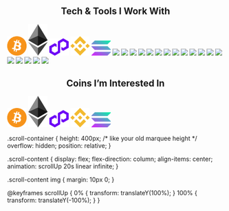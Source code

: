 <h2 align="center">Tech & Tools I Work With</h2>

<div class="scroll-container">
  <div class="scroll-content">
    <!-- Web3 & Tools -->
    <img src="assets/bitcoin-btc-logo.svg" width="45" alt="Bitcoin"/>
    <img src="assets/ethereum-eth-logo.svg" width="45" alt="Ethereum"/>
    <img src="assets/polygon-matic-logo.svg" width="45" alt="Polygon"/>
    <img src="assets/binance-coin-bnb-logo.svg" width="45" alt="Binance"/>
    <img src="assets/solana-sol-logo.svg" width="45" alt="Solana"/>
    <img src="https://cdn.jsdelivr.net/gh/devicons/devicon/icons/javascript/javascript-original.svg" width="50"/>
    <img src="https://cdn.jsdelivr.net/gh/devicons/devicon/icons/typescript/typescript-original.svg" width="50"/>
    <img src="https://cdn.jsdelivr.net/gh/devicons/devicon/icons/cplusplus/cplusplus-original.svg" width="50"/>
    <img src="https://cdn.jsdelivr.net/gh/devicons/devicon/icons/python/python-original.svg" width="50"/>
    <img src="https://cdn.jsdelivr.net/gh/devicons/devicon/icons/nodejs/nodejs-original.svg" width="50"/>
    <img src="https://cdn.jsdelivr.net/gh/devicons/devicon/icons/express/express-original.svg" width="50"/>
    <img src="https://cdn.jsdelivr.net/gh/devicons/devicon/icons/django/django-plain.svg" width="50"/>
    <img src="https://cdn.jsdelivr.net/gh/devicons/devicon/icons/mongodb/mongodb-original.svg" width="50"/>
    <img src="https://cdn.jsdelivr.net/gh/devicons/devicon/icons/postgresql/postgresql-original.svg" width="50"/>
    <img src="https://cdn.jsdelivr.net/gh/devicons/devicon/icons/redis/redis-original.svg" width="50"/>
    <img src="https://cdn.jsdelivr.net/gh/devicons/devicon/icons/docker/docker-original.svg" width="50"/>
    <img src="https://cdn.jsdelivr.net/gh/devicons/devicon/icons/kubernetes/kubernetes-plain.svg" width="50"/>
    <img src="https://cdn.jsdelivr.net/gh/devicons/devicon/icons/amazonwebservices/amazonwebservices-original.svg" width="50"/>
    <img src="https://cdn.jsdelivr.net/gh/devicons/devicon/icons/linux/linux-original.svg" width="50"/>
    <img src="https://cdn.jsdelivr.net/gh/devicons/devicon/icons/git/git-original.svg" width="50"/>
    <img src="https://cdn.jsdelivr.net/gh/devicons/devicon/icons/github/github-original.svg" width="50"/>
    <img src="https://cdn.jsdelivr.net/gh/devicons/devicon/icons/npm/npm-original-wordmark.svg" width="50"/>
    <img src="https://www.vectorlogo.zone/logos/getpostman/getpostman-icon.svg" width="50"/>
  </div>
</div>

<h2 align="center">Coins I’m Interested In</h2>

<div class="scroll-container">
  <div class="scroll-content">
    <img src="assets/bitcoin-btc-logo.svg" width="45" alt="Bitcoin"/>
    <img src="assets/ethereum-eth-logo.svg" width="45" alt="Ethereum"/>
    <img src="assets/polygon-matic-logo.svg" width="45" alt="Polygon"/>
    <img src="assets/binance-coin-bnb-logo.svg" width="45" alt="Binance"/>
    <img src="assets/solana-sol-logo.svg" width="45" alt="Solana"/>
  </div>
</div>

.scroll-container {
  height: 400px; /* like your old marquee height */
  overflow: hidden;
  position: relative;
}

.scroll-content {
  display: flex;
  flex-direction: column;
  align-items: center;
  animation: scrollUp 20s linear infinite;
}

.scroll-content img {
  margin: 10px 0;
}

@keyframes scrollUp {
  0%   { transform: translateY(100%); }
  100% { transform: translateY(-100%); }
}

